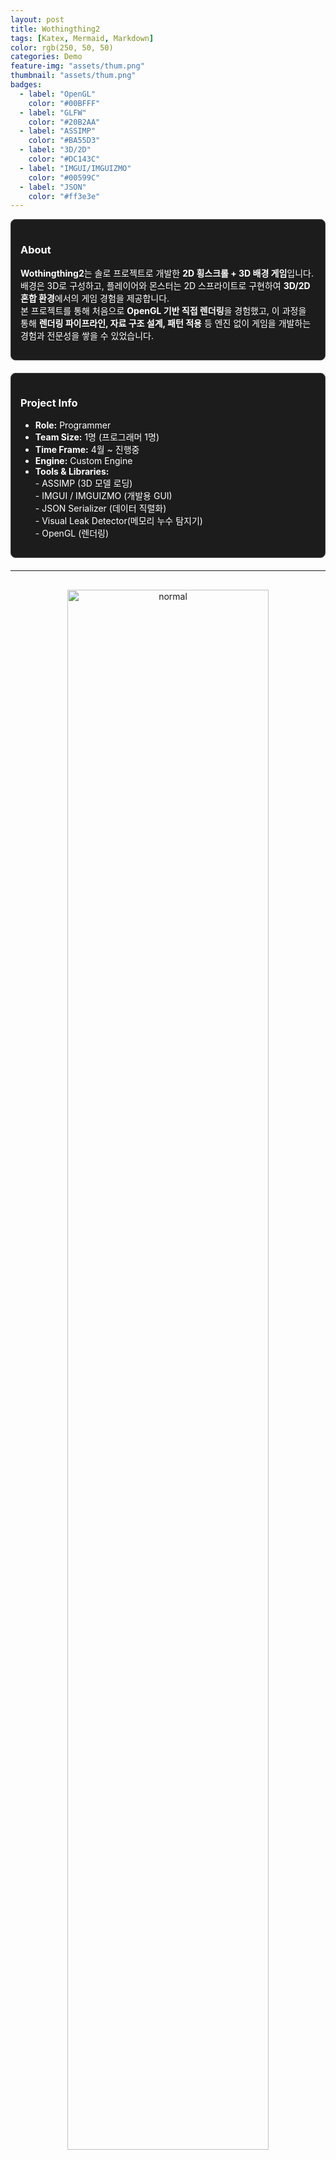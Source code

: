 ```yaml
---
layout: post
title: Wothingthing2
tags: [Katex, Mermaid, Markdown]
color: rgb(250, 50, 50)
categories: Demo
feature-img: "assets/thum.png"
thumbnail: "assets/thum.png"
badges: 
  - label: "OpenGL"
    color: "#00BFFF" 
  - label: "GLFW"
    color: "#20B2AA"
  - label: "ASSIMP"
    color: "#BA55D3"
  - label: "3D/2D"
    color: "#DC143C" 	
  - label: "IMGUI/IMGUIZMO"
    color: "#00599C" 	
  - label: "JSON"
    color: "#ff3e3e"  
---
```



<div style="display: flex; gap: 20px; flex-wrap: wrap; margin-bottom: 20px;">
  <div style="flex: 1; min-width: 250px; border: 1px solid #444; border-radius: 8px; padding: 15px; background-color: #1c1c1c; color: #fff;">
    <h3>About</h3>
    <p>
      <strong>Wothingthing2</strong>는 솔로 프로젝트로 개발한 <strong>2D 횡스크롤 + 3D 배경 게임</strong>입니다.<br>
      배경은 3D로 구성하고, 플레이어와 몬스터는 2D 스프라이트로 구현하여 <strong>3D/2D 혼합 환경</strong>에서의 게임 경험을 제공합니다.<br>    
      본 프로젝트를 통해 처음으로 <strong>OpenGL 기반 직접 렌더링</strong>을 경험했고,        
      이 과정을 통해 <strong>렌더링 파이프라인, 자료 구조 설계, 패턴 적용</strong> 등 엔진 없이 게임을 개발하는 경험과 전문성을 쌓을 수 있었습니다.
    </p>
  </div>

  <div style="flex: 1; min-width: 250px; border: 1px solid #444; border-radius: 8px; padding: 15px; background-color: #1c1c1c; color: #fff;">
    <h3>Project Info</h3>
    <ul>
      <li><strong>Role:</strong> Programmer</li>
      <li><strong>Team Size:</strong> 1명 (프로그래머 1명)</li>
      <li><strong>Time Frame:</strong> 4월 ~ 진행중 </li>
      <li><strong>Engine:</strong> Custom Engine</li>
	  <li><strong>Tools & Libraries:</strong><br>
  - ASSIMP (3D 모델 로딩)<br>
  - IMGUI / IMGUIZMO (개발용 GUI)<br>
  - JSON Serializer (데이터 직렬화)<br>
  - Visual Leak Detector(메모리 누수 탐지기)<br>
  - OpenGL (렌더링)
</li>
    </ul>
  </div>
</div>

---

  
<div style="text-align: center; margin: 30px 0;">
  <img src="/assets/normal.gif" alt="normal" 
       style="width: 80%; max-width: 1200px; height: auto; border-radius: 8px;" />
  <p style="color: #aaa; font-size: 0.9em;"></p>
</div>

## 주요 구현 내용

### 1. Object Pooling & Factory Pattern 
- 다수의 몬스터와 오브젝트를 생성/삭제할 때 발생하는 성능 저하 문제를 해결하기 위해 **Object Pooling과 Factory Pattern**을 적용했습니다.  
- 이를 통해 메모리 할당/해제를 최소화하고, 새로운 오브젝트 추가 시 **유지보수성과 확장성**을 확보할 수 있었습니다.  
- 결과적으로 프레임 안정성을 유지하면서, 오브젝트 관리 구조를 효율적으로 설계할 수 있었습니다.

### 2. Real-Time Lighting (실시간 조명)  
- 3D 배경 환경에서 실시간 조명과 그림자를 구현하기 위해 **조명 계산을 직접 셰이더로 구현**했습니다.  
- 각 오브젝트의 Material과 Light 정보를 기반으로 **Phong 모델 기반 조명 계산**을 적용하여 자연스러운 조명 효과를 제공했습니다.  
- 이 과정을 통해 **OpenGL 렌더링 파이프라인과 셰이더 설계**에 대한 이해를 깊이 있게 다질 수 있었습니다.

### 3. AI & Animation (FSM 구조)
- 플레이어 및 몬스터 행동을 제어하기 위해 **Finite State Machine(FSM)** 구조로 AI와 애니메이션 시스템을 설계했습니다.  
- 공격, 이동, 피격 등 상황별 행동을 모듈화하여 **확장성과 유지보수성**을 확보하고, 자연스러운 게임플레이를 구현했습니다.  
- 이를 통해 **게임 캐릭터의 동작 논리 설계와 애니메이션 전환**에 대한 경험을 얻었습니다.

### 4. 빌보드 렌더링
- 2D 스프라이트 캐릭터가 3D 배경 속에서 항상 카메라 방향을 바라보도록 **빌보드 렌더링**을 적용했습니다.  
- 카메라 이동 시 캐릭터가 가려지거나 왜곡되지 않도록 조정하여 **플레이어 시야와 게임 몰입감**을 향상시켰습니다.

### 5. Skybox 구현  
- 게임 배경의 몰입감을 높이기 위해 **Skybox**를 구현하여 3D 환경에 자연스러운 하늘과 원근감을 추가했습니다.  
- Skybox의 렌더링 순서를 고려하고, 카메라 이동에 따른 동적 적용을 통해 **씬 구성과 환경 디자인 이해**를 강화했습니다.

### 6. ASSIMP 모델 로딩 / JSON Serializer 
- **ASSIMP**를 이용해 외부 3D 모델을 로드하고, Mesh와 Material 데이터를 게임 내 렌더링에 맞게 처리하여 모델이 올바르게 화면에 표시되도록 구현했습니다.  
- 게임 상태 및 레벨 정보를 **JSON Serializer**로 저장/불러오기 가능하도록 구현하여 **데이터 관리와 재사용성**을 확보했습니다.  
- 이를 통해 **리소스 관리와 직렬화 구조 설계 능력**을 체득할 수 있었습니다.

### 7. Real-Time Collision Detection(매 프레임 충돌 검사)  
- 게임 내 모든 충돌 가능한 오브젝트를 **Collision Manager**를 통해 매 프레임마다 검사하도록 구현했습니다.  
- 싱글톤 패턴을 활용하여 효율적인 접근과 관리가 가능하며, 충돌 처리 로직을 모듈화하여 **확장성과 유지보수성**을 확보했습니다.  
- 이를 통해 **게임 시스템 핵심인 실시간 충돌 처리** 경험을 얻었습니다.  

---

<div style="text-align: center; margin: 30px 0;">
  <img src="/assets/PARTICLE.gif" alt="PARTICLE" 
       style="width: 80%; max-width: 1200px; height: auto; border-radius: 8px;" />
  <p style="color: #aaa; font-size: 0.9em;">▲ 파티클을 이용한 스킬 모습</p>
</div>

# 어려웠던 점과 해결 방안
### 1. 투명/불투명 오브젝트 렌더링 문제

#### 문제
- 초기에는 **투명 오브젝트가 불투명 오브젝트를 가리는 현상**이 발생했습니다.

#### 원인
- **알파 블렌딩(Alpha Blending) 적용 시 렌더링 순서가 중요**
- **Depth Buffer 동작 방식 때문에 발생**  
  - GPU는 기본적으로 **각 픽셀에 가장 가까운 오브젝트만 그리는 방식(depth test)**을 사용  
  - 불투명 오브젝트는 depth test를 통과한 후 그려지고, 뒤에 있는 픽셀은 덮어쓰지 않음  
  - 하지만 투명 오브젝트는 **픽셀 색상을 기존 색상과 섞어야 하기 때문에 뒤에 있는 오브젝트도 고려**해야 함  
  - 따라서 투명 오브젝트를 먼저 그리면 뒤에 있는 불투명 오브젝트가 이미 depth buffer에 막혀 보이지 않게 됨 

#### 문제 코드
````cpp
// 투명 불투명 오브젝트들을 구분하지도 않으며 한꺼번에 모든 오브젝트를 투명여부에 상관없이 그리고 있는 상황 
for (auto obj : objs)
{		
    //비활성화 오브젝트는 Draw(X)
    if (!obj->GetActive())
	    continue;
	   
    auto model = obj->GetModel();

    if (model && obj->GetIs3D())
    {
        m_vShdr[int(SHADER_REF::THREE_DIMENSIONS)]->Use();
		
        //Model View Location Uniform 핸들		
        GLint MVP_Location = glGetUniformLocation(shdr_handle_3D, "uMVP");
        assert(MVP_Location >= 0);
        
        //각 오브젝트 Transform 
        Transform* trs = dynamic_cast<Transform*>(obj->FindComponent<Transform>());
        assert(trs != nullptr);		
		.
		.
		.
    
	}
````

#### 해결
  - 검색을 통하여 **투명 오브젝트와 불투명 오브젝트를 분리하여 렌더링**  
  - 불투명 오브젝트: depth test 적용 후 먼저 렌더링  
  - 투명 오브젝트: 카메라로부터 먼 순서대로 뒤에서 앞으로 정렬 후 렌더링  

#### 개선된 코드
````cpp
//그리기 전 투명과 불투명 오브젝트들을 구분하는 작업 먼저 수행
void RenderManager::BeforeDraw()
{
    //매프레임 채워져있던 메모리들을 정리 후 수행
    m_vTransParnetObject.clear();
    m_vOpaqueObject.clear();
	
    auto objs = GameObjectManager::GetInstance()->GetAllObjects();
    
    for (const auto& obj : objs)
    {		
        for (int i = 0;i < obj->GetModel()->GetMeshes().size();i++)
        {
            Material* mat = obj->GetModel()->GetMeshes()[i]->GetMaterial();
            if (mat)
			{			
                //알파값 존재 여부			
                if (mat->GetHasAlphaChannel())
                {
                    //투명
                    m_vTransParnetObject.push_back(obj);
                }						
                else
                {
                    //불투명
                    m_vOpaqueObject.push_back(obj);
                }
            }
        }
        .
        .
        .
    }

void RenderManager::Draw()
{
    //그리기 전
    BeforeDraw();
    
	//그리기
    //불투명 먼저
    for (const auto obj : m_vOpaqueObject)
    {	
        //비활성화 오브젝트는 Draw(X)
        if (!obj->GetActive())
	        continue;
	    .
	    .
	    .
    }
	
    //그리고 투명
    for(const auto obj : m_vTransParnetObject)
    {
        .
        .
        .
    }
	
    //그린 후
    EndDraw();
}

//다 그린 후 메모리 Capacity까지 온전히 정리(삭제)	
void RenderManager::EndDraw()
{		
    std::vector<GameObject*> TransParent_temp,Opaque_temp;
    TransParent_temp.swap(m_vTransParnetObject);
    Opaque_temp.swap(m_vOpaqueObject);
}
````

#### 결과

- 투명 오브젝트가 불투명 오브젝트를 가리는 문제가 해결됨  
- **자연스러운 반투명 효과와 씬 렌더링 안정성** 확보  
- OpenGL 렌더링 파이프라인, 셰이더, Mesh/Material 구조 이해 심화

---

### 2.몬스터 AI 구현과 상태 관리 문제

#### 문제
- 몬스터 AI를 구현하면서 **상태 클래스와 행동 로직이 섞이는 문제**가 발생했습니다.  
- 상태 클래스(`IdleState`, `RangedState`, `TraceState`) 안에서 **몬스터별 공격 분기문(if/else)**이 많아져 코드가 복잡하고 유지보수가 어려웠습니다.  
- 새로운 몬스터 추가 시 상태 클래스를 수정해야 하는 **확장성 부족** 문제도 존재했습니다.

#### 원인
- 상태 전환과 몬스터별 행동을 한 클래스에서 모두 처리 → 단일 책임 원칙(SRP) 위반  
- 분기문 증가 → 코드 가독성 저하, 유지보수 어려움  
- 새로운 몬스터 추가 시 상태 클래스 수정 필요 → 확장성 부족  

#### 문제 코드 예시 (기존 구조)
```cpp
//원거리 공격 State
class RangedState : public BaseState 
{
public:
    void Update() override 
    {	
        Monster* mon_comp = dynamic_cast<Monster*>(GetAI()->GetOwner()->FindComponent<Monster>());
        //몬스터 일때
        if (mon_comp != nullptr) 
        {
            // 몬스터 타입별 공격 분기
            auto type = mon_comp->GetType();
            //아랍 병사 : 칼 던지기 공격
            if (type == MonsterType::ArabSoldier)
                Bullet* bullet = mon_comp->GetBulletFactory()->CreateBullet(BULLET_TYPE::KNIFE);
            //일반 병사 : 총알 발사 공격
            else if (type == MonsterType::GenericSoldier) 
                Bullet* bullet = mon_comp->GetBulletFactory()->CreateBullet(BULLET_TYPE::NORMAL);
            //계속 늘어나는 else if 문
            else if (type == MonsterType::other)
            {
            }
            .
            .
            .
        }
    }
};
```


### 해결책: 전략 패턴 적용

- 몬스터별 행동을 별도 전략 객체로 분리 (Strategy Pattern)
- 행동 인터페이스(`IRangedAttackBehavior`, `IIdleBehavior`) 정의
- 상태 클래스는 행동 호출만 수행, 실제 행동은 전략 객체에 위임
- AI 클래스는 상태 전환만 담당


### 개선된 코드 구조
````cpp
// 행동 인터페이스
class IRangedAttackBehavior 
{
public:
    virtual void Execute(Monster* _mon) = 0;
    virtual ~IRangedAttackBehavior() = default;
};

// GenericSoldier 전용 행동
class GenericSoldierRanged : public IRangedAttackBehavior 
{
public:
    void Execute(Monster* _mon) override 
    {
        Bullet* bullet = _mon->GetBulletFactory()->CreateBullet(BULLET_TYPE::NORMAL);
        EventManager::GetInstance()->SetActiveTrue(bullet->GetOwner());    
    }
};

// ArabSoldier 전용 행동
class ArabSoldierRanged : public IRangedAttackBehavior 
{
public:
    void Execute(Monster* _mon) override 
    {
        Bullet* bullet = _mon->GetBulletFactory()->CreateBullet(BULLET_TYPE::KNIFE);
        EventManager::GetInstance()->SetActiveTrue(bullet->GetOwner());
    }
};
````


#### 몬스터 전략 클래스
<div class="mermaid">
flowchart TD
    MonsterAI[MonsterAI]
    RangedState2[RangedState]
    MonsterAI -->|SetState| RangedState2
    RangedState2 -->|Update| IRangedBehavior[IRangedAttackBehavior]
    IRangedBehavior --> GenericSoldierBehavior[GenericSoldierRanged]
    IRangedBehavior --> ArabSoldierBehavior[ArabSoldierRanged]
</div>

---

# 배운 점
- OpenGL 3D 기반 **실제 게임 렌더링 파이프라인** 더욱 심도있게 이해할 수 있었습니다. 
- **전략 패턴, 팩토리 패턴 등 디자인 패턴** 적용 및 경험하였습니다.
- 3D 모델 로딩, 충돌 관리, 애니메이션 상태 관리 등 **게임 시스템 핵심 요소 구현** 적용 및 학습하고 실제로 경험할 수 있었습니다.

# 느낀 점
- 프로젝트가 점점 커지고 코드가 길어지면서, 이전에 힘들었던 기억을 되살리며 **유연성과 유지보수성**을 최대한 확보하려고 노력했습니다.  
- **단일 책임 원칙(SRP)**을 최대한 적용하며 각 모듈의 역할을 명확히 하고, **재사용 가능한 구조**를 만들기 위해 계속 코드 구조를 개선했습니다.  
- SRP와 유연성을 지키면서 **최적의 자료구조와 클래스 구조**를 찾으려 시도하는 과정에서, 설계 능력과 문제 해결 능력이 크게 향상되었습니다.  
- 이러한 경험 덕분에, 다음번에 상용 게임 엔진을 사용할 때도 **막연히 기능을 사용하는 것이 아니라, 내부 동작 원리를 이해한 상태에서 기능을 적용**할 수 있다는 자신감을 얻었습니다.  
- 엔진 없이 직접 구현하며 얻은 경험은, 단순히 코드 작성 능력을 넘어서 **게임 시스템 전체를 설계하고 최적화하는 사고**를 기르는 데 큰 도움이 되었습니다.

>  **하지만 무엇보다도 중요한 것은 협업과 소통의 가치였습니다.**
> 혼자 모든 과정을 경험한 덕분에, 앞으로 협업 환경에서 다른 직군의 어려움을 더 잘 이해할 수 있을 거라 생각합니다.  
> <span style="color:rgb(255,200,100); font-weight:bold;">프로그래머의 역할은 단순히 코드를 작성하는 것에 그치지 않고, 동료 프로그래머를 비롯해 기획자·디자이너·사운드·QA 등 다양한 팀원들과 원활하게 협업하고 소통하는 역량</span>이 프로젝트의 완성도를 좌우한다는 점을 깊이 깨달았습니다.  